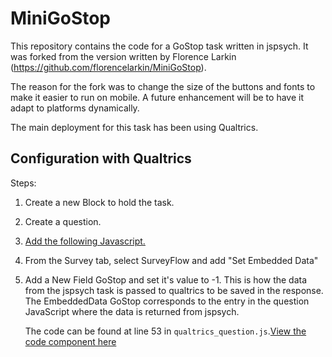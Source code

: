 # MiniGoStop

This repository contains the code for a GoStop task written in jspsych. 
It was forked from the version
written by Florence Larkin (https://github.com/florencelarkin/MiniGoStop).  

The reason for the fork was to change the size of the buttons and fonts to make it
easier to run on mobile.  A future enhancement will be to have it adapt to platforms
dynamically.

The main deployment for this task has been using Qualtrics.

## Configuration with Qualtrics

Steps:

1. Create a new Block to hold the task.
2. Create a question.
3. [Add the following Javascript.](https://github.com/kelvinlim/MiniGoStop/blob/main/qualtrics_question.js)

4. From the Survey tab, select SurveyFlow and add "Set Embedded Data"
5. Add a New Field GoStop and set it's value to -1.  This is how the data from the 
   jspsych task is passed to qualtrics to be saved in the response.  The EmbeddedData GoStop
   corresponds to the entry in the question JavaScript where the data is returned from jspsych.

   The code can be found at line 53 in `qualtrics_question.js`.[View the code component here](https://github.com/kelvinlim/MiniGoStop/blob/main/qualtrics_question.js#L52-L58)
